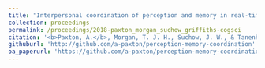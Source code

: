 ```yaml
---
title: "Interpersonal coordination of perception and memory in real-time online social experiments"
collection: proceedings
permalink: /proceedings/2018-paxton_morgan_suchow_griffiths-cogsci
citation: '<b>Paxton, A.</b>, Morgan, T. J. H., Suchow, J. W., & Tanenhaus, M. (2018). Interpersonal coordination of perception and memory in real-time online social experiments. In <i>Proceedings of the 40th Annual Meeting of the Cognitive Science Society</i>. Austin, TX: Cognitive Science Society.'
githuburl: 'http://github.com/a-paxton/perception-memory-coordination'
oa_paperurl: 'https://github.com/a-paxton/perception-memory-coordination/blob/master/study_1-cogsci2018/paxton_05_13.pdf'
---
```


